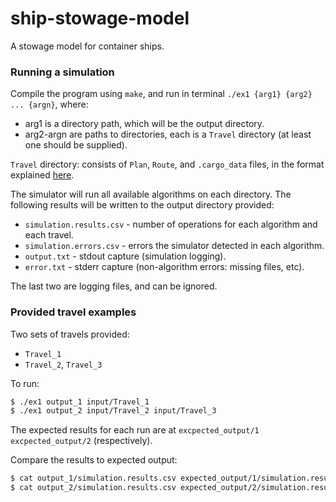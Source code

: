 # ship-stowage-model

A stowage model for container ships.

### Running a simulation

Compile the program using `make`, and run in terminal `./ex1 {arg1} {arg2} ... {argn}`, where:
* arg1 is a directory path, which will be the output directory.
* arg2-argn are paths to directories, each is a `Travel` directory (at least one should be supplied).

`Travel` directory: consists of `Plan`, `Route`, and `.cargo_data` files, in the format explained [here](https://docs.google.com/document/d/10dw03hb-mj6zL8O08K5YSm4KYTeIv7eTmckcezrzH_E/edit).

The simulator will run all available algorithms on each directory. The following results will be written to the output directory provided:
* `simulation.results.csv` - number of operations for each algorithm and each travel.  
* `simulation.errors.csv` - errors the simulator detected in each algorithm.
* `output.txt` - stdout capture (simulation logging).
* `error.txt` - stderr capture (non-algorithm errors: missing files, etc).

The last two are logging files, and can be ignored.

### Provided travel examples

Two sets of travels provided: 
* `Travel_1` 
* `Travel_2`, `Travel_3`

To run:
```sh
$ ./ex1 output_1 input/Travel_1
$ ./ex1 output_2 input/Travel_2 input/Travel_3
```

The expected results for each run are at `excpected_output/1` `excpected_output/2` (respectively).

Compare the results to expected output:
```sh
$ cat output_1/simulation.results.csv expected_output/1/simulation.results.csv
$ cat output_2/simulation.results.csv expected_output/2/simulation.results.csv
```